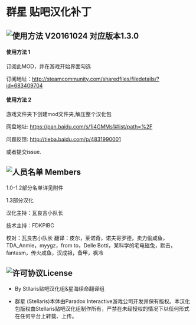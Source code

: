# 群星 贴吧汉化补丁

## ![使用方法](http://image.flaticon.com/icons/png/32/109/109697.png) V20161024  对应版本1.3.0

#### 使用方法 1
订阅此MOD，并在游戏开始界面勾选

订阅地址：http://steamcommunity.com/sharedfiles/filedetails/?id=683409704

#### 使用方法 2
游戏文件夹下创建mod文件夹,解压整个汉化包

网盘地址: https://pan.baidu.com/s/1i4GMMs1#list/path=%2F

问题反馈: http://tieba.baidu.com/p/4831990001

或者提交issue.

## ![人员名单](http://image.flaticon.com/icons/png/32/109/109718.png) Members

1.0-1.2部分名单详见附件

1.3部分汉化

汉化主持：瓦良吉小队长

技术主持：FDKPIBC

校对：瓦良吉小队长
翻译：皮尔，莱诺奇，诺夫哥罗德，卖力偷咸鱼，TDA_Anmie，myygz，from to，Delle Botti，某科学的宅电磁兔，默击，fantasm，传火咸鱼，汉成祖，备甲，枫冷


## ![许可协议](http://image.flaticon.com/icons/png/32/109/109689.png)License

* By Stllaris贴吧汉化组&星海续命翻译组

* 群星 (Stellaris)本体由Paradox Interactive游戏公司开发并保有版权。本汉化包版权由Stellaris贴吧汉化组制作所有，严禁在未经授权的情况下以任何形式在任何平台上转载、上传。